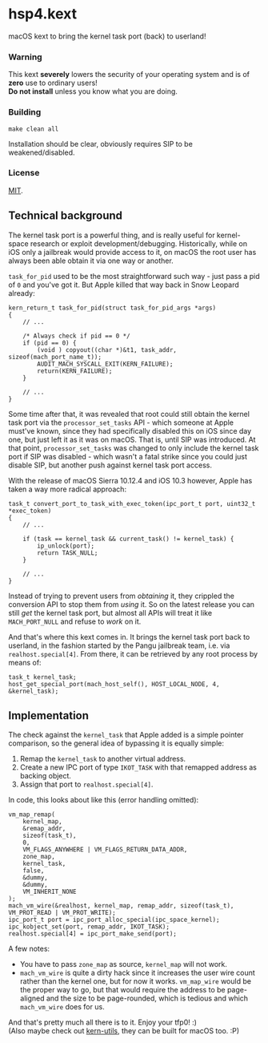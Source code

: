 # hsp4.kext

macOS kext to bring the kernel task port (back) to userland!

### Warning

This kext **severely** lowers the security of your operating system and is of **zero** use to ordinary users!  
**Do not install** unless you know what you are doing.

### Building

    make clean all

Installation should be clear, obviously requires SIP to be weakened/disabled.

### License

[MIT](https://github.com/Siguza/hsp4/blob/master/LICENSE).

## Technical background

The kernel task port is a powerful thing, and is really useful for kernel-space research or exploit development/debugging. Historically, while on iOS only a jailbreak would provide access to it, on macOS the root user has always been able obtain it via one way or another.

`task_for_pid` used to be the most straightforward such way - just pass a pid of `0` and you've got it. But Apple killed that way back in Snow Leopard already:

    kern_return_t task_for_pid(struct task_for_pid_args *args)
    {
        // ...

        /* Always check if pid == 0 */
        if (pid == 0) {
            (void ) copyout((char *)&t1, task_addr, sizeof(mach_port_name_t));
            AUDIT_MACH_SYSCALL_EXIT(KERN_FAILURE);
            return(KERN_FAILURE);
        }

        // ...
    }

Some time after that, it was revealed that root could still obtain the kernel task port via the `processor_set_tasks` API - which someone at Apple must've known, since they had specifically disabled this on iOS since day one, but just left it as it was on macOS. That is, until SIP was introduced. At that point, `processor_set_tasks` was changed to only include the kernel task port if SIP was disabled - which wasn't a fatal strike since you could just disable SIP, but another push against kernel task port access.

With the release of macOS Sierra 10.12.4 and iOS 10.3 however, Apple has taken a way more radical approach:

    task_t convert_port_to_task_with_exec_token(ipc_port_t port, uint32_t *exec_token)
    {
        // ...

        if (task == kernel_task && current_task() != kernel_task) {
            ip_unlock(port);
            return TASK_NULL;
        }

        // ...
    }

Instead of trying to prevent users from _obtaining_ it, they crippled the conversion API to stop them from _using_ it. So on the latest release you can still _get_ the kernel task port, but almost all APIs will treat it like `MACH_PORT_NULL` and refuse to _work_ on it.

And that's where this kext comes in. It brings the kernel task port back to userland, in the fashion started by the Pangu jailbreak team, i.e. via `realhost.special[4]`. From there, it can be retrieved by any root process by means of:

    task_t kernel_task;
    host_get_special_port(mach_host_self(), HOST_LOCAL_NODE, 4, &kernel_task);

## Implementation

The check against the `kernel_task` that Apple added is a simple pointer comparison, so the general idea of bypassing it is equally simple:

1. Remap the `kernel_task` to another virtual address.
2. Create a new IPC port of type `IKOT_TASK` with that remapped address as backing object.
3. Assign that port to `realhost.special[4]`.

In code, this looks about like this (error handling omitted):

    vm_map_remap(
        kernel_map,
        &remap_addr,
        sizeof(task_t),
        0,
        VM_FLAGS_ANYWHERE | VM_FLAGS_RETURN_DATA_ADDR,
        zone_map,
        kernel_task,
        false,
        &dummy,
        &dummy,
        VM_INHERIT_NONE
    );
    mach_vm_wire(&realhost, kernel_map, remap_addr, sizeof(task_t), VM_PROT_READ | VM_PROT_WRITE);
    ipc_port_t port = ipc_port_alloc_special(ipc_space_kernel);
    ipc_kobject_set(port, remap_addr, IKOT_TASK);
    realhost.special[4] = ipc_port_make_send(port);

A few notes:

- You have to pass `zone_map` as source, `kernel_map` will not work.
- `mach_vm_wire` is quite a dirty hack since it increases the user wire count rather than the kernel one, but for now it works. `vm_map_wire` would be the proper way to go, but that would require the address to be page-aligned and the size to be page-rounded, which is tedious and which `mach_vm_wire` does for us.

And that's pretty much all there is to it. Enjoy your tfp0! :)  
(Also maybe check out [kern-utils](https://github.com/Siguza/ios-kern-utils), they can be built for macOS too. :P)
